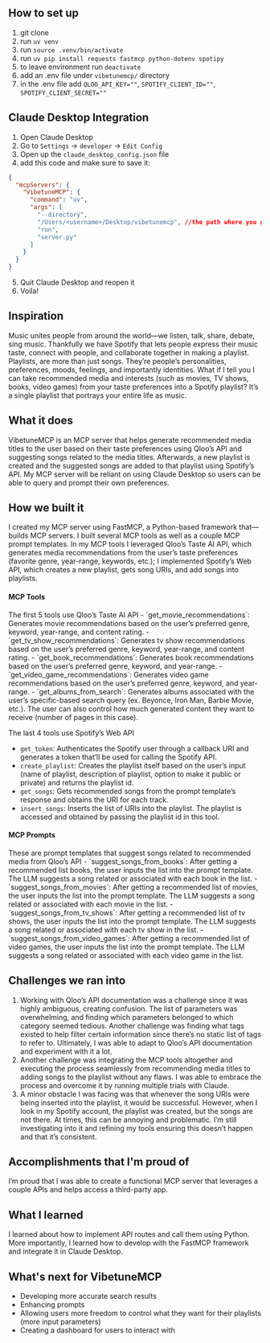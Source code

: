 ## How to set up
1. git clone
2. run `uv venv`
3. run `source .venv/bin/activate`
4. run `uv pip install requests fastmcp python-dotenv spotipy`
5. to leave environment run `deactivate`
6. add an .env file under `vibetunemcp/` directory
7. in the .env file add `QLOO_API_KEY=""`, `SPOTIFY_CLIENT_ID=""`, `SPOTIFY_CLIENT_SECRET=""`

## Claude Desktop Integration
1. Open Claude Desktop
2. Go to `Settings` -> `developer` -> `Edit Config`
3. Open up the `claude_desktop_config.json` file
4. add this code and make sure to save it: 
```json
{
  "mcpServers": {
    "VibetuneMCP": {
      "command": "uv",
      "args": [
        "--directory",
        "/Users/<username>/Desktop/vibetunemcp", //the path where you git cloned the project
        "run",
        "server.py"
      ]
    }
  }
}
```
5. Quit Claude Desktop and reopen it
6. Voila!

## Inspiration
Music unites people from around the world—we listen, talk, share, debate, sing music. Thankfully we have Spotify that lets people express their music taste, connect with people, and collaborate together in making a playlist. Playlists, are more than just songs. They’re people’s personalities, preferences, moods, feelings, and importantly identities. What if I tell you I can take recommended media and interests (such as movies, TV shows, books, video games) from your taste preferences into a Spotify playlist? It’s a single playlist that portrays your entire life as music.

## What it does
VibetuneMCP is an MCP server that helps generate recommended media titles to the user based on their taste preferences using Qloo’s API and suggesting songs related to the media titles. Afterwards, a new playlist is created and the suggested songs are added to that playlist using Spotify’s API.  My MCP server will be reliant on using Claude Desktop so users can be able to query and prompt their own preferences.

## How we built it
I created my MCP server using FastMCP, a Python-based framework that—builds MCP servers. I built several MCP tools as well as a couple MCP prompt templates. In my MCP tools I leveraged Qloo’s Taste AI API, which generates media recommendations from the user’s taste preferences (favorite genre, year-range, keywords, etc.); I implemented Spotify’s Web API, which creates a new playlist, gets song URIs, and add songs into playlists.

<h4>MCP Tools</h4>
The first 5 tools use Qloo’s Taste AI API
- `get_movie_recommendations`: Generates movie recommendations based on the user’s preferred genre, keyword, year-range, and content rating.
- `get_tv_show_recommendations`: Generates tv show recommendations based on the user’s preferred genre, keyword, year-range, and content rating.
- `get_book_recommendations`: Generates book recommendations based on the user’s preferred genre, keyword, and year-range.
- `get_video_game_recommendations`: Generates video game recommendations based on the user’s preferred genre, keyword, and year-range.
- `get_albums_from_search`: Generates albums associated with the user’s specific-based search query (ex. Beyonce, Iron Man, Barbie Movie, etc.). The user can also control how much generated content they want to receive (number of pages in this case).

The last 4 tools use Spotify’s Web API
- `get_token`: Authenticates the Spotify user through a callback URI and generates a token that’ll be used for calling the Spotify API.
- `create_playlist`: Creates the playlist itself based on the user’s input (name of playlist, description of playlist, option to make it public or private) and returns the playlist id.
- `get_songs`: Gets recommended songs from the prompt template’s response and obtains the URI for each track.
- `insert_songs`: Inserts the list of URIs into the playlist. The playlist is accessed and obtained by passing the playlist id in this tool.

<h4>MCP Prompts</h4>
These are prompt templates that suggest songs related to recommended media from Qloo’s API
- `suggest_songs_from_books`: After getting a recommended list books, the user inputs the list into the prompt template. The LLM suggests a song related or associated with each book in the list.
- `suggest_songs_from_movies`: After getting a recommended list of movies, the user inputs the list into the prompt template. The LLM suggests a song related or associated with each movie in the list.
- `suggest_songs_from_tv_shows`: After getting a recommended list of tv shows, the user inputs the list into the prompt template. The LLM suggests a song related or associated with each tv show in the list.
- `suggest_songs_from_video_games`: After getting a recommended list of video games, the user inputs the list into the prompt template. The LLM suggests a song related or associated with each video game in the list.

## Challenges we ran into
<ol>
<li>Working with Qloo’s API documentation was a challenge since it was highly ambiguous, creating confusion. The list of parameters was overwhelming, and finding which parameters belonged to which category seemed tedious. Another challenge was finding what tags existed to help filter certain information since there’s no static list of tags to refer to. Ultimately, I was able to adapt to Qloo’s API documentation and experiment with it a lot.</li>
<li>Another challenge was integrating the MCP tools altogether and executing the process seamlessly from recommending media titles to adding songs to the playlist without any flaws. I was able to embrace the process and overcome it by running multiple trials with Claude.</li>
<li>A minor obstacle I was facing was that whenever the song URIs were being inserted into the playlist, it would be successful. However, when I look in my Spotify account, the playlist was created, but the songs are not there. At times, this can be annoying and problematic. I’m still investigating into it and refining my tools ensuring this doesn’t happen and that it’s consistent.</li>
</ol>

## Accomplishments that I'm proud of
I’m proud that I was able to create a functional MCP server that leverages a couple APIs and helps access a third-party app.

## What I learned
I learned about how to implement API routes and call them using Python. More importantly, I learned how to develop with the FastMCP framework and integrate it in Claude Desktop.

## What's next for VibetuneMCP
- Developing more accurate search results
- Enhancing prompts
- Allowing users more freedom to control what they want for their playlists (more input parameters)
- Creating a dashboard for users to interact with
